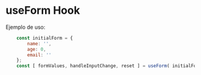 # useForm Hook

Ejemplo de uso:
```JavaScript
    const initialForm = {
        name: '',
        age: 0,
        email: ''
    };
    const [ formValues, handleInputChange, reset ] = useForm( initialForm );
```